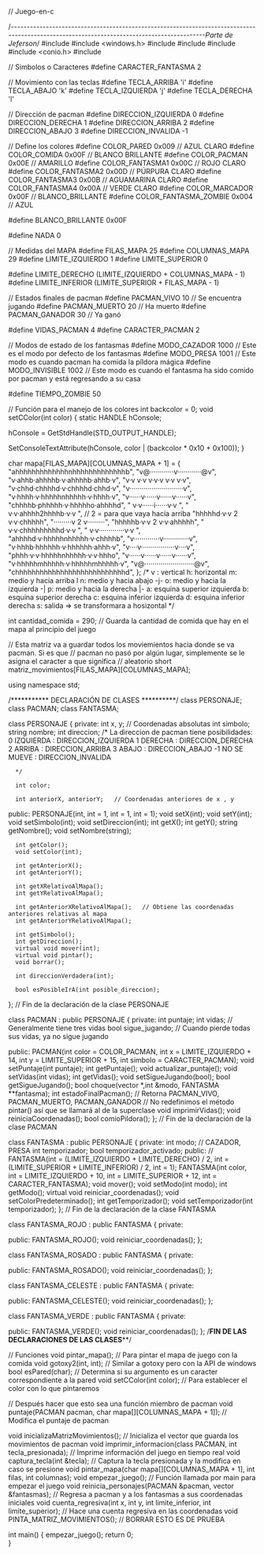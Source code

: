 // Juego-en-c

/*-------------------------------------------------------------------------------------------------------------------------------------------Parte de Jeferson*/
#include <vector>
#include <windows.h>
#include <cstdio>
#include <cstdlib>
#include <iostream>
#include <conio.h>
#include <string>

// Simbolos o Caracteres
#define CARACTER_FANTASMA 2

// Movimiento con las teclas
#define TECLA_ARRIBA       'i'
#define TECLA_ABAJO        'k'
#define TECLA_IZQUIERDA    'j'
#define TECLA_DERECHA      'l'

// Dirección de pacman
#define DIRECCION_IZQUIERDA 0
#define DIRECCION_DERECHA   1
#define DIRECCION_ARRIBA    2
#define DIRECCION_ABAJO     3
#define DIRECCION_INVALIDA  -1


// Define los colores
#define COLOR_PARED            0x009 // AZUL CLARO
#define COLOR_COMIDA           0x00F // BLANCO BRILLANTE
#define COLOR_PACMAN           0x00E // AMARILLO
#define COLOR_FANTASMA1        0x00C // ROJO CLARO
#define COLOR_FANTASMA2        0x00D  // PÚRPURA CLARO
#define COLOR_FANTASMA3        0x00B // AGUAMARINA CLARO
#define COLOR_FANTASMA4        0x00A // VERDE CLARO
#define COLOR_MARCADOR         0x00F   // BLANCO_BRILLANTE
#define COLOR_FANTASMA_ZOMBIE  0x004 // AZUL

#define BLANCO_BRILLANTE 0x00F

#define NADA 0

// Medidas del MAPA
#define FILAS_MAPA         25
#define COLUMNAS_MAPA      29
#define LIMITE_IZQUIERDO   1
#define LIMITE_SUPERIOR    0

#define LIMITE_DERECHO (LIMITE_IZQUIERDO + COLUMNAS_MAPA - 1)
#define LIMITE_INFERIOR (LIMITE_SUPERIOR + FILAS_MAPA - 1)

// Estados finales de pacman
#define PACMAN_VIVO        10    // Se encuentra jugando
#define PACMAN_MUERTO      20    // Ha muerto
#define PACMAN_GANADOR     30    // Ya ganó

#define VIDAS_PACMAN 4
#define CARACTER_PACMAN 2

// Modos de estado de los fantasmas
#define MODO_CAZADOR 1000     // Este es el modo por defecto de los fantasmas
#define MODO_PRESA   1001     // Este modo es cuando pacman ha comida la píldora mágica
#define MODO_INVISIBLE 1002   // Este modo es cuando el fantasma ha sido comido por pacman y está regresando a su casa

#define TIEMPO_ZOMBIE 50

// Función para el manejo de los colores 
int backcolor = 0; 
void setCColor(int color)
{
   static HANDLE hConsole;
   
   hConsole = GetStdHandle(STD_OUTPUT_HANDLE);
   
   SetConsoleTextAttribute(hConsole, color | (backcolor * 0x10 + 0x100));
}



char mapa[FILAS_MAPA][COLUMNAS_MAPA + 1] = {
   "ahhhhhhhhhhhhhnhhhhhhhhhhhhhb",
   "v@············v············@v",
   "v·ahhb·ahhhhb·v·ahhhhb·ahhb·v",
   "v·v  v·v    v·v·v    v·v  v·v",
   "v·chhd·chhhhd·v·chhhhd·chhd·v",
   "v···························v",
   "v·hhhh·v·hhhhhnhhhhh·v·hhhh·v",
   "v······v······v······v······v",
   "chhhhb·phhhhh·v·hhhhho·ahhhhd",
   "     v·v······i······v·v     ",
   "     v·v·ahhhh2hhhhb·v·v     ", // 2 = para que vaya hacia arriba
   "hhhhhd·v·v    2    v·v·chhhhh",
   "·········v    2    v·········",
   "hhhhhb·v·v    2    v·v·ahhhhh",
   "     v·v·chhhhhhhhhd·v·v     ",
   "     v·v·············v·v     ",
   "ahhhhd·v·hhhhhnhhhhh·v·chhhhb",
   "v·············v·············v",
   "v·hhhb·hhhhhh·v·hhhhhh·ahhh·v",
   "v····v·················v····v",
   "phhh·v·v·hhhhhnhhhhh·v·v·hhho",
   "v······v······v······v······v",
   "v·hhhhhmhhhhh·v·hhhhhmhhhhh·v",
   "v@·························@v",
   "chhhhhhhhhhhhhhhhhhhhhhhhhhhd",
};
/* v : vertical
   h: horizontal
   m: medio y hacia arriba   l
   n: medio y hacia abajo    -j- 
   o: medio y hacia la izquierda -|
   p: medio y hacia la derecha   |-
   a:  esquina superior izquierda 
   b:  esquina superior derecha
   c:  esquina inferior izquierda
   d:  esquina inferior derecha
   s: salida => se transformara a hosizontal
*/

int cantidad_comida = 290;    // Guarda la cantidad de comida que hay en el mapa al principio del juego


// Esta matriz va a guardar todos los moviemientos hacia donde se va pacman. Si es que
// pacman no pasó por algún lugar, simplemente se le asigna el caracter a que significa
// aleatorio
short matriz_movimientos[FILAS_MAPA][COLUMNAS_MAPA];


using namespace std;


/*********** DECLARACIÓN DE CLASES **********/
class PERSONAJE;
class PACMAN;
class FANTASMA;

class PERSONAJE {
   private:
      int x, y;   // Coordenadas absolutas
      int simbolo;
      string nombre;
      int direccion;
      /* La direccion de pacman tiene  posibilidades:
         0 IZQUIERDA      : DIRECCION_IZQUIERDA
         1 DERECHA        : DIRECCION_DERECHA
         2 ARRIBA         : DIRECCION_ARRIBA
         3 ABAJO          : DIRECCION_ABAJO
         -1 NO SE MUEVE   : DIRECCION_INVALIDA
            
      */
      
      int color;
      
      int anteriorX, anteriorY;   // Coordenadas anteriores de x , y
      
   public:
      PERSONAJE(int, int = 1, int = 1, int = 1);
      void setX(int);
      void setY(int);
      void setSimbolo(int);
      void setDireccion(int);
      int getX();
      int getY();
      string getNombre();
      void setNombre(string);
      
      int getColor();
      void setColor(int);
      
      int getAnteriorX();
      int getAnteriorY();
      
      int getXRelativoAlMapa();
      int getYRelativoAlMapa();
      
      int getAnteriorXRelativoAlMapa();   // Obtiene las coordenadas anteriores relativas al mapa
      int getAnteriorYRelativoAlMapa();
      
      int getSimbolo();
      int getDireccion();
      virtual void mover(int);
      virtual void pintar();
      void borrar();
      
      int direccionVerdadera(int);
      
      bool esPosibleIrA(int posible_direccion);
      
}; // Fin de la declaración de la clase PERSONAJE



class PACMAN : public PERSONAJE {
   private:
      int puntaje;
      int vidas;     // Generalmente tiene tres vidas
      bool sigue_jugando;  // Cuando pierde todas sus vidas, ya no sigue jugando
      
   public:
      PACMAN(int color = COLOR_PACMAN, int x = LIMITE_IZQUIERDO + 14, int y = LIMITE_SUPERIOR + 15, int simbolo = CARACTER_PACMAN);
      void setPuntaje(int puntaje);
      int getPuntaje();
      void actualizar_puntaje();
      void setVidas(int vidas);
      int getVidas();
      void setSigueJugando(bool);
      bool getSigueJugando();
      bool choque(vector<FANTASMA> *,int &modo, FANTASMA **fantasma);
      int estadoFinalPacman(); // Retorna PACMAN_VIVO, PACMAN_MUERTO, PACMAN_GANADOR
      // No redefinimos el método pintar() así que se llamará al de la superclase
      void imprimirVidas();
      void reiniciaCoordenadas();
      bool comioPildora();
}; // Fin de la declaración de la clase PACMAN


class FANTASMA : public PERSONAJE {
   private:
      int modo;   // CAZADOR, PRESA
      int temporizador;
      bool temporizador_activado;
   public:
      // FANTASMA(int = (LIMITE_IZQUIERDO + LIMITE_DERECHO) / 2, int = (LIMITE_SUPERIOR + LIMITE_INFERIOR) / 2, int = 1);
      FANTASMA(int color, int = LIMITE_IZQUIERDO + 10, int = LIMITE_SUPERIOR + 12, int = CARACTER_FANTASMA);
      void mover();
      void setModo(int modo);
      int getModo();
      virtual void reiniciar_coordenadas();
      void setColorPredeterminado();
      int getTemporizador();
      void setTemporizador(int temporizador);
}; // Fin de la declaración de la clase FANTASMA


class FANTASMA_ROJO : public FANTASMA {
   private:
      
   public:
      FANTASMA_ROJO();
      void reiniciar_coordenadas();
};


class FANTASMA_ROSADO : public FANTASMA {
   private:
      
   public:
      FANTASMA_ROSADO();
      void reiniciar_coordenadas();
};


class FANTASMA_CELESTE : public FANTASMA {
   private:
      
   public:
      FANTASMA_CELESTE();
      void reiniciar_coordenadas();
};


class FANTASMA_VERDE : public FANTASMA {
   private:
      
   public:
      FANTASMA_VERDE();
      void reiniciar_coordenadas();
};
/******FIN DE LAS DECLARACIONES DE LAS CLASES********/


// Funciones
void pintar_mapa();        // Para pintar el mapa de juego con la comida
void gotoxy2(int, int);    // Similar a gotoxy pero con la API de windows
bool esPared(char);        // Determina si su argumento es un caracter correspondiente a la pared
void setCColor(int color); // Para establecer el color con lo que pintaremos

// Después hacer que esto sea una función miembro de pacman
void puntaje(PACMAN pacman, char mapa[][COLUMNAS_MAPA + 1]);   // Modifica el puntaje de pacman

void inicializaMatrizMovimientos();    // Inicializa el vector que guarda los movimientos de pacman
void imprimir_informacion(class PACMAN, int tecla_presionada);   // Imprime información del juego en tiempo real
void captura_tecla(int &tecla);  // Captura la tecla presionada y la modifica en caso se presione
void pintar_mapa(char mapa[][COLUMNAS_MAPA + 1], int filas, int columnas);
void empezar_juego();      // Función llamada por main para empezar el juego
void reinicia_personajes(PACMAN &pacman, vector<FANTASMA> &fantasmas);   // Regresa a pacman y a los fantasmas a sus coordenadas iniciales
void cuenta_regresiva(int x, int y, int limite_inferior, int limite_superior); // Hace una cuenta regresiva en las coordenadas
void PINTA_MATRIZ_MOVIMIENTOS(); // BORRAR ESTO ES DE PRUEBA

int main() 
{
   empezar_juego();
   return 0;   
}


